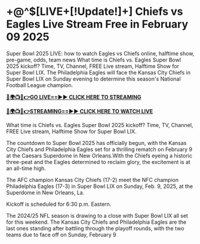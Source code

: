 # +@^$[LIVE+[!Update!]+] Chiefs vs Eagles Live Stream Free in February 09 2025



Super Bowl 2025 LIVE: how to watch Eagles vs Chiefs online, halftime show, pre-game, odds, team news What time is Chiefs vs. Eagles Super Bowl 2025 kickoff? Time, TV, Channel, FREE Live stream, Halftime Show for Super Bowl LIX. The Philadelphia Eagles will face the Kansas City Chiefs in Super Bowl LIX on Sunday evening to determine this season's National Football League champion.

**[🔴🌍📺📱👉GO LIVE==►► CLICK HERE TO STREAMING](https://superbowl202.blogspot.com/2025/02/super-bowl-live-free-hd.html)**

**[🔴🌍📺📱👉STREAMING==►► CLICK HERE TO WATCH LIVE](https://superbowl202.blogspot.com/2025/02/super-bowl-live-free-hd.html)**



What time is Chiefs vs. Eagles Super Bowl 2025 kickoff? Time, TV, Channel, FREE Live stream, Halftime Show for Super Bowl LIX.

The countdown to Super Bowl 2025 has officially begun, with the Kansas City Chiefs and Philadelphia Eagles set for a thrilling rematch on February 9 at the Caesars Superdome in New Orleans.With the Chiefs eyeing a historic three-peat and the Eagles determined to reclaim glory, the excitement is at an all-time high.

The AFC champion Kansas City Chiefs (17-2) meet the NFC champion Philadelphia Eagles (17-3) in Super Bowl LIX on Sunday, Feb. 9, 2025, at the Superdome in New Orleans, La.

Kickoff is scheduled for 6:30 p.m. Eastern.


The 2024/25 NFL season is drawing to a close with Super Bowl LIX all set for this weekend. The Kansas City Chiefs and Philadelphia Eagles are the last ones standing after battling through the playoff rounds, with the two teams due to face off on Sunday, February 9